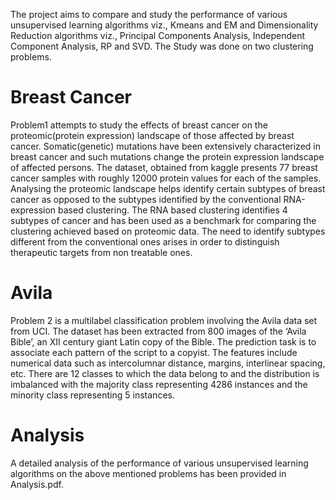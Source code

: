 The project aims to compare and study the performance of various unsupervised learning algorithms viz., Kmeans and EM and Dimensionality Reduction algorithms viz., Principal Components Analysis, Independent Component Analysis, RP and SVD. 
The Study was done on two clustering problems.

# Breast Cancer
Problem1 attempts to study the effects of breast cancer on the proteomic(protein expression) landscape of those affected by breast cancer. Somatic(genetic) mutations have been extensively
characterized in breast cancer and such mutations change the protein expression landscape of affected persons. The dataset, obtained from kaggle presents 77 breast cancer samples with
roughly 12000 protein values for each of the samples. Analysing the proteomic landscape helps identify certain subtypes of breast cancer as opposed to the subtypes identified by the
conventional RNA-expression based clustering. The RNA based clustering identifies 4 subtypes of cancer and has been used as a benchmark for comparing the clustering achieved based on
proteomic data. The need to identify subtypes different from the conventional ones arises in order to distinguish therapeutic targets from non treatable ones.

# Avila
Problem 2 is a multilabel classification problem involving the Avila data set from UCI. The dataset has been extracted from 800 images of the ‘Avila Bible’, an XII century giant Latin copy of the Bible. The prediction task is to associate each
pattern of the script to a copyist. The features include numerical data such as intercolumnar distance, margins, interlinear spacing, etc. There are 12 classes to which the data belong to and
the distribution is imbalanced with the majority class representing 4286 instances and the minority class representing 5 instances.

# Analysis

A detailed analysis of the performance of various unsupervised learning algorithms on the above mentioned problems has been provided in Analysis.pdf.
